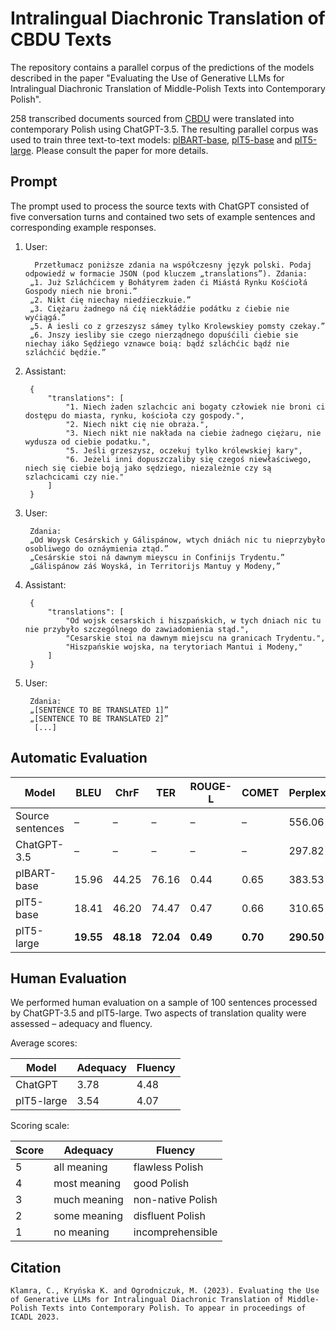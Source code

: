 Intralingual Diachronic Translation of CBDU Texts
=================================================

The repository contains a parallel corpus of the predictions of the models described in the paper "Evaluating the Use of Generative LLMs for Intralingual Diachronic Translation of Middle-Polish Texts into Contemporary Polish".

258 transcribed documents sourced from [CBDU](https://cbdu.ijp.pan.pl/) were translated into contemporary Polish using ChatGPT-3.5. 
The resulting parallel corpus was used to train three text-to-text models: [plBART-base](https://huggingface.co/sdadas/polish-bart-base), [plT5-base](https://huggingface.co/allegro/plt5-base) and [plT5-large](https://huggingface.co/allegro/plt5-large). Please consult the paper for more details.


Prompt
------

The prompt used to process the source texts with ChatGPT consisted of five conversation turns and contained two sets of example sentences and corresponding example responses.

1. User:

         Przetłumacz poniższe zdania na współczesny język polski. Podaj odpowiedź w formacie JSON (pod kluczem „translations”). Zdania:
        „1. Już Szláchćicem y Bohátyrem żaden ći Miástá Rynku Kośćiołá Gospody niech nie broni.”
        „2. Nikt ćię niechay niedźieczkuie.”
        „3. Ciężaru żadnego ná ćię niekłádźie podátku z ćiebie nie wyćiągá.”
        „5. A iesli co z grzeszysz sámey tylko Krolewskiey pomsty czekay.”
        „6. Jnszy iesliby sie czego nierządnego dopuśćili ćiebie sie niechay iáko Sędźiego vznawce boią: bądź szláchćic bądź nie szláchćić będźie.”

2. Assistant:

        {
            "translations": [
                "1. Niech żaden szlachcic ani bogaty człowiek nie broni ci dostępu do miasta, rynku, kościoła czy gospody.",
                "2. Niech nikt cię nie obraża.",
                "3. Niech nikt nie nakłada na ciebie żadnego ciężaru, nie wydusza od ciebie podatku.",
                "5. Jeśli grzeszysz, oczekuj tylko królewskiej kary",
                "6. Jeżeli inni dopuszczaliby się czegoś niewłaściwego, niech się ciebie boją jako sędziego, niezależnie czy są szlachcicami czy nie."
            ]
        }

3. User:

        Zdania:
        „Od Woysk Cesárskich y Gálispánow, wtych dniách nic tu nieprzybyło osobliwego do oznáymienia ztąd.”
        „Cesárskie stoi ná dawnym mieyscu in Confinijs Trydentu.”
        „Gálispánow záś Woyská, in Territorijs Mantuy y Modeny,”

4. Assistant:

        {
            "translations": [
                "Od wojsk cesarskich i hiszpańskich, w tych dniach nic tu nie przybyło szczególnego do zawiadomienia stąd.",
                "Cesarskie stoi na dawnym miejscu na granicach Trydentu.",
                "Hiszpańskie wojska, na terytoriach Mantui i Modeny,"
            ]        
        }

5. User:

        Zdania:
        „[SENTENCE TO BE TRANSLATED 1]”
        „[SENTENCE TO BE TRANSLATED 2]”
         [...]


Automatic Evaluation
--------------------

| **Model**        | **BLEU**  | **ChrF**  | **TER**   | **ROUGE-L** | **COMET** | **Perplexity** |
|------------------|-----------|-----------|-----------|-------------|-----------|----------------|
| Source sentences | –         | –         | –         | –           | –         | 556.06         |
| ChatGPT-3.5      | –         | –         | –         | –           | –         | 297.82         |
| plBART-base      | 15.96     | 44.25     | 76.16     | 0.44        | 0.65      | 383.53         |
| plT5-base        | 18.41     | 46.20     | 74.47     | 0.47        | 0.66      | 310.65         |
| plT5-large       | **19.55** | **48.18** | **72.04** | **0.49**    | **0.70**  | **290.50**     |


Human Evaluation
----------------

We performed human evaluation on a sample of 100 sentences processed by ChatGPT-3.5 and plT5-large.
Two aspects of translation quality were assessed – adequacy and fluency.

Average scores:


| **Model**        | **Adequacy**  | **Fluency** |
|------------------|---------------|-------------|
| ChatGPT          | 3.78          | 4.48        |
| plT5-large       | 3.54          | 4.07        |

Scoring scale:

| **Score**  | **Adequacy**        | **Fluency**          |
|------------|---------------------|----------------------|
| 5          | all meaning         | flawless Polish      |
| 4          | most meaning        | good Polish          |
| 3          | much meaning        | non-native Polish    |
| 2          | some meaning        | disfluent Polish     |
| 1          | no meaning          | incomprehensible     |


Citation
--------
```
Klamra, C., Kryńska K. and Ogrodniczuk, M. (2023). Evaluating the Use of Generative LLMs for Intralingual Diachronic Translation of Middle-Polish Texts into Contemporary Polish. To appear in proceedings of ICADL 2023.
```
